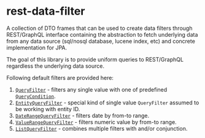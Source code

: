# rest-data-filter

A collection of DTO frames that can be used to create data filters through REST/GraphQL interface containing the abstraction to fetch underlying data from any data source (sql/nosql database, lucene index, etc) and concrete implementation for JPA.

The goal of this library is to provide uniform queries to REST/GraphQL regardless the underlying data source. 

Following default filters are provided here:

1. [`QueryFilter`](src/main/java/com/lifeinide/rest/filter/filters/QueryFilter.java) - filters any single value with one of predefined [`QueryCondition`](src/main/java/com/lifeinide/rest/filter/base/QueryFilter.java). 
1. [`EntityQueryFilter`](src/main/java/com/lifeinide/rest/filter/filters/EntityQueryFilter.java) - special kind of single value `QueryFilter` assumed to be working with entity ID. 
1. [`DateRangeQueryFilter`](src/main/java/com/lifeinide/rest/filter/filters/DateRangeQueryFilter.java) - filters date by from-to range. 
1. [`ValueRangeQueryFilter`](src/main/java/com/lifeinide/rest/filter/filters/ValueRangeQueryFilter.java) - filters numeric value by from-to range. 
1. [`ListQueryFilter`](src/main/java/com/lifeinide/rest/filter/filters/ListQueryFilter.java) - combines multiple filters with and/or conjunction. 
